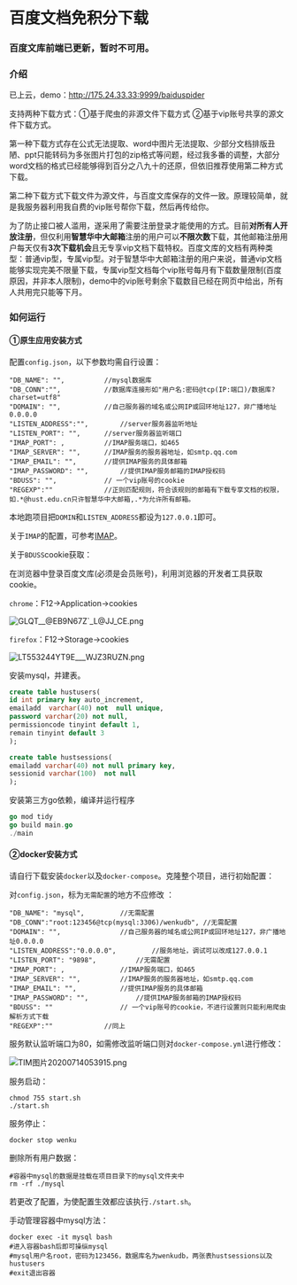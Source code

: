 # 百度文档免积分下载

### 百度文库前端已更新，暂时不可用。

### 介绍

已上云，demo：http://175.24.33.33:9999/baiduspider

支持两种下载方式：①基于爬虫的非源文件下载方式	②基于vip账号共享的源文件下载方式。

第一种下载方式存在公式无法提取、word中图片无法提取、少部分文档排版丑陋、ppt只能转码为多张图片打包的zip格式等问题，经过我多番的调整，大部分word文档的格式已经能够得到百分之八九十的还原，但依旧推荐使用第二种方式下载。

第二种下载方式下载文件为源文件，与百度文库保存的文件一致。原理较简单，就是我服务器利用我自费的vip账号帮你下载，然后再传给你。

为了防止接口被人滥用，遂采用了需要注册登录才能使用的方式。目前**对所有人开放注册**，但仅利用**智慧华中大邮箱**注册的用户可以**不限次数**下载，其他邮箱注册用户每天仅有**3次下载机会**且无专享vip文档下载特权。百度文库的文档有两种类型：普通vip型，专属vip型。对于智慧华中大邮箱注册的用户来说，普通vip文档能够实现完美不限量下载，专属vip型文档每个vip账号每月有下载数量限制(百度原因，并非本人限制)，demo中的vip账号剩余下载数目已经在网页中给出，所有人共用完只能等下月。

### 如何运行

#### ①原生应用安装方式

配置`config.json`，以下参数均需自行设置：

```shell
"DB_NAME": "",			//mysql数据库
"DB_CONN":"", 			//数据库连接形如"用户名:密码@tcp(IP:端口)/数据库?charset=utf8"
"DOMAIN": "",			//自己服务器的域名或公网IP或回环地址127，非广播地址0.0.0.0
"LISTEN_ADDRESS":"", 		//server服务器监听地址
"LISTEN_PORT": "", 		//server服务器监听端口
"IMAP_PORT": ,		 	//IMAP服务端口，如465
"IMAP_SERVER": "", 		//IMAP服务的服务器地址，如smtp.qq.com
"IMAP_EMAIL": "", 		//提供IMAP服务的具体邮箱
"IMAP_PASSWORD": "", 		//提供IMAP服务邮箱的IMAP授权码
"BDUSS": "",			// 一个vip账号的cookie
"REGEXP":"" 			//正则匹配规则，符合该规则的邮箱有下载专享文档的权限，如.*@hust.edu.cn只许智慧华中大邮箱,.*为允许所有邮箱。
```

本地跑项目把`DOMIN`和`LISTEN_ADDRESS`都设为`127.0.0.1`即可。

关于`IMAP`的配置，可参考[IMAP](https://service.mail.qq.com/cgi-bin/help?subtype=1&id=28&no=331)。

关于`BDUSS`cookie获取：

在浏览器中登录百度文库(必须是会员账号)，利用浏览器的开发者工具获取cookie。

`chrome`：F12->Application->cookies

![GLQT__@EB9N67Z`_L@JJ_CE.png](https://i.loli.net/2020/05/13/WHwFa4kmsvlzLgN.png)

`firefox`：F12->Storage->cookies

![LT553244YT9E___WJZ3RUZN.png](https://i.loli.net/2020/05/13/gncU7tZIm1dhEzx.png)

安装mysql，并建表。

```sql
create table hustusers(	
id int primary key auto_increment,
emailadd  varchar(40) not  null unique,
password varchar(20) not null,
permissioncode tinyint default 1,
remain tinyint default 3
);

create table hustsessions(
emailadd varchar(40) not null primary key,
sessionid varchar(100)  not null 
);
```

安装第三方go依赖，编译并运行程序

```go
go mod tidy
go build main.go
./main
```

#### ②docker安装方式

请自行下载安装`docker`以及`docker-compose`。克隆整个项目，进行初始配置：

对`config.json`，标为`无需配置`的地方不应修改 ：

```shell
"DB_NAME": "mysql",			//无需配置
"DB_CONN":"root:123456@tcp(mysql:3306)/wenkudb", //无需配置
"DOMAIN": "",				//自己服务器的域名或公网IP或回环地址127，非广播地址0.0.0.0
"LISTEN_ADDRESS":"0.0.0.0", 		//服务地址，调试可以改成127.0.0.1
"LISTEN_PORT": "9898", 			//无需配置
"IMAP_PORT": , 				//IMAP服务端口，如465
"IMAP_SERVER": "", 			//IMAP服务的服务器地址，如smtp.qq.com
"IMAP_EMAIL": "", 			//提供IMAP服务的具体邮箱
"IMAP_PASSWORD": "", 			//提供IMAP服务邮箱的IMAP授权码
"BDUSS": "" 				// 一个vip账号的cookie，不进行设置则只能利用爬虫解析方式下载
"REGEXP":""				//同上
```

服务默认监听端口为80，如需修改监听端口则对`docker-compose.yml`进行修改：

![TIM图片20200714053915.png](https://i.loli.net/2020/07/14/znJwWlB3PkVbXfO.png)

服务启动：

```shell
chmod 755 start.sh
./start.sh
```

服务停止：

```shell
docker stop wenku
```

删除所有用户数据：

```shell
#容器中mysql的数据是挂载在项目目录下的mysql文件夹中
rm -rf ./mysql
```

若更改了配置，为使配置生效都应该执行`./start.sh`。

手动管理容器中mysql方法：

```shell
docker exec -it mysql bash
#进入容器bash后即可操纵mysql
#mysql用户名root，密码为123456，数据库名为wenkudb，两张表hustsessions以及hustusers
#exit退出容器
```

